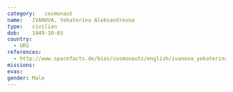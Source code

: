 ```yaml
---
category:	cosmonaut
name:	IVANOVA, Yekaterina Aleksandrovna
type:	civilian
dob:	1949-10-03
country:
  - URS
references:
  - http://www.spacefacts.de/bios/cosmonauts/english/ivanova_yekaterina.htm
missions:
evas:
gender:	Male
---
```

